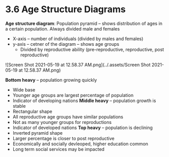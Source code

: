 # 3.6 Age Structure Diagrams
**Age structure diagram**: Population pyramid – shows distribution of ages in a certain population. Always divided male and females
- X-axis – number of individuals (divided by males and females)
- y-axis – cetner of the diagram – shows age groups
	- Divided by reproductive ability (pre-reproductive, reproductive, post reproductive)

![Screen Shot 2021-05-19 at 12.58.37 AM.png](../.assets/Screen Shot 2021-05-19 at 12.58.37 AM.png)

**Bottom heavy** – population growing quickly
- Wide base
- Younger age groups are largest percentage of population
- Indicator of developing nations
**Middle heavy** – population growth is stable
- Rectangular shape
- All reproductive age groups have similar populations
- Not as many younger groups for reproductions
- Indicator of developed nations
**Top heavy** – population is declining
- Inverted pyramid shape
- Larger percentage is closer to post reproductive
- Economically and socially devleoped, higher education common
- Long term social services may be impacted
